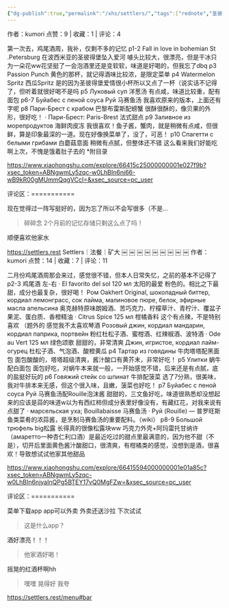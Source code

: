 ```yaml
---
{"dg-publish":true,"permalink":"/xhs/settlers/","tags":["rednote","圣彼得堡"]}
---
```


作者：kumori
点赞：9   |   收藏：1   |   评论：4

第一次去，鸡尾酒周，我补，仅剩不多的记忆
p1-2 Fall in love in bohemian St .Petersburg 在波西米亚的圣彼得堡坠入爱河 噱头比较大，很漂亮，但是干冰只为一朵花ww花坚挺了一会泡酒里还是变软软，味道是好喝的，但我忘了dbq
p3 Passion Punch 黄色的那杯，就记得酒味比较浓，是限定菜单
p4 Watermelon Spritz 西瓜Spritz 是的因为圣彼得堡爱情很小杯所以又点了一杯（说实话不记得了，但听着就很好喝不是吗
p5 Луковый суп 洋葱汤 有点咸，味道比较重，配有面包
p6-7 Буйабес с пеной соуса Руй 马赛鱼汤 我喜欢原来的版本，上面还有字呢
p8 Пари-Брест с крабом 巴黎布雷斯配螃蟹 很酥很酥的，像贝果的外形，很好吃！
· Пари-Брест: Paris-Brest 法式甜点
p9 Заливное из морепродуктов 海鲜肉皮冻 我很喜欢！鱼子酱，蟹肉，就是稍微有点咸，但很鲜，算是印象最深的一道。现在好像换菜单了，没了，可恶！
p10 Спагетти с белыми грибами 白蘑菇意面 稍微有点腻，但整体还不错
这么看来我们好能吃啊上次，不愧是饿着肚子去的
*附目录

https://www.xiaohongshu.com/explore/66415c25000000001e027f9b?xsec_token=ABNgwmLy5zqc-w0LhBIn6nj66-wB9kR00gMUmmQqgVCcI=&xsec_source=pc_user

评论区：===========

现在觉得过一阵写挺好的，因为忘了所以不会写很多（不是…

> 碎碎念 2个月前的记忆存储只剩这么点了吗！

顺便喜欢他家水

https://settlers.rest
Settlers｜法餐｜矿大
￼
￼
￼
￼
￼
￼
￼
￼
￼
作者：kumori
点赞：14   |   收藏：7   |   评论：11

二月份鸡尾酒周那会来过，感觉很不错，但本人日常失忆，之前的基本不记得了
p2-3 鸡尾酒 左-右
· El favorito del sol 120 мл 太阳的最爱 粉色的。相比之下最甜，成分也最复杂，很好喝！
Ром Oakhert Original, шоколадный биттер, кордиал лемонграсс, сок лайма, малиновое пюре, белок, эфирные масла апельсина 奥克赫特原味朗姆酒、苦巧克力、柠檬草汁、青柠汁、覆盆子果泥、蛋白质、香橙精油
· Citrus Spice 125 мл 柑橘香料 这个有点辣，不是特别喜欢 （题外的 感觉我不太喜欢琴酒
Розовый джин, кордиал мандарин, кордиал паприка, портвейн 粉红杜松子酒、蜜柑酒、红辣椒酒、波特酒
· Ode au Vert 125 мл 绿色颂歌 甜甜的，非常清爽
Джин, игристое, кордиал лайм-огурец 杜松子酒、气泡酒、酸橙黄瓜
p4 Тартар из говядины 牛肉塔塔配黑面包 面包酸酸的，塔塔超级清爽，酱汁酸口有黄芥末，非常好吃！
p5 Улитки 蜗牛配白面包 面包好吃，对蜗牛本来就一般，一开始感觉不错，后来还是有点腻，底的盐挺好玩的
p6 Говяжий стейк со шпинат 牛排配菠菜 选了7分熟，很美味，我对牛排本来无感，但这个很入味，且嫩，菠菜也好吃！
p7 Буйабес с пеной соуса Руй 马赛鱼汤配Rouille泡沫酱 甜甜的，三文鱼好吃，味道很熟悉却没想起来的应该是蒜的味道w以为有西红柿但成分表里好像没有，有藏红花，对我来说有点甜了
· марсельская уха; Bouillabaisse 马赛鱼汤
· Руй (Rouille) — 普罗旺斯鱼类菜肴的浓蒜酱，是烹制马赛鱼汤的重要配料。（wiki）
p8-9 Большой трюфель big松露 长得真的很像松露块ww 巧克力外壳+阿玛雷托甘纳许（амаретто一种杏仁利口酒）是最近吃过的甜点里最满意的，因为他不甜（不是），切开后里面黄色酱汁酸甜口，很清爽，有柑橘类的感觉，没想到是酒，很喜欢！导致想试试他家其他甜品

https://www.xiaohongshu.com/explore/66415594000000001e01a85c?xsec_token=ABNgwmLy5zqc-w0LhBIn6njyaInQPg5BTEY17vQ0MgFZw=&xsec_source=pc_user

评论区：===========

菜单下载app app可以外卖 外卖还送沙拉 下次试试

> 这是什么app？

酒好漂亮！！！

> 他家酒好喝！

摇晃的红酒杯啊hh

> 嘿嘿 晃得好 我夸

https://settlers.rest/menu#bar